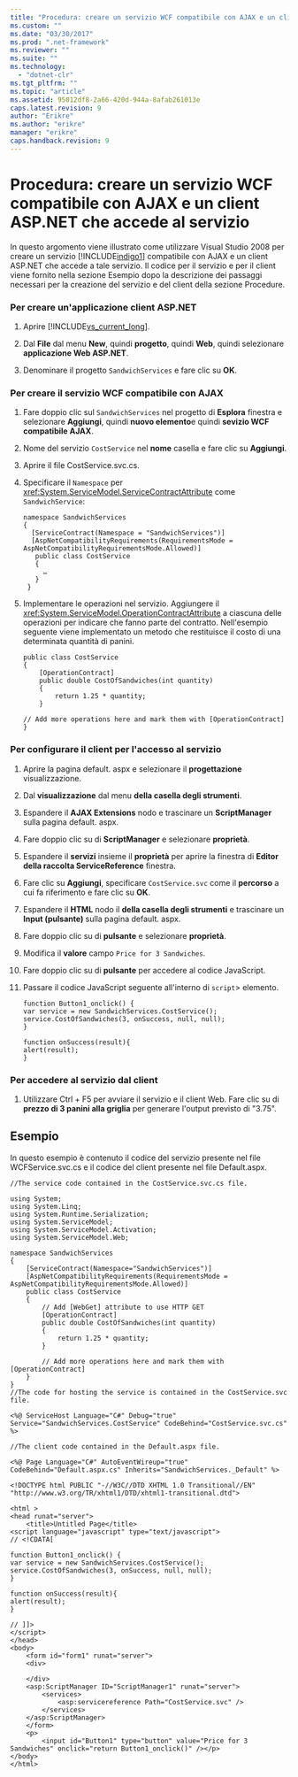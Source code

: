 ```yaml
---
title: "Procedura: creare un servizio WCF compatibile con AJAX e un client ASP.NET che accede al servizio | Microsoft Docs"
ms.custom: ""
ms.date: "03/30/2017"
ms.prod: ".net-framework"
ms.reviewer: ""
ms.suite: ""
ms.technology: 
  - "dotnet-clr"
ms.tgt_pltfrm: ""
ms.topic: "article"
ms.assetid: 95012df8-2a66-420d-944a-8afab261013e
caps.latest.revision: 9
author: "Erikre"
ms.author: "erikre"
manager: "erikre"
caps.handback.revision: 9
---
```

# Procedura: creare un servizio WCF compatibile con AJAX e un client ASP.NET che accede al servizio
In questo argomento viene illustrato come utilizzare Visual Studio 2008 per creare un servizio [!INCLUDE[indigo1](../../../../includes/indigo1-md.md)] compatibile con AJAX e un client ASP.NET che accede a tale servizio. Il codice per il servizio e per il client viene fornito nella sezione Esempio dopo la descrizione dei passaggi necessari per la creazione del servizio e del client della sezione Procedure.  
  
### <a name="to-create-the-aspnet-client-application"></a>Per creare un'applicazione client ASP.NET  
  
1.  Aprire [!INCLUDE[vs_current_long](../../../../includes/vs-current-long-md.md)].  
  
2.  Dal **File** dal menu **New**, quindi **progetto**, quindi **Web**, quindi selezionare **applicazione Web ASP.NET**.  
  
3.  Denominare il progetto `SandwichServices` e fare clic su **OK**.  
  
### <a name="to-create-the-wcf-ajax-enabled-service"></a>Per creare il servizio WCF compatibile con AJAX  
  
1.  Fare doppio clic sul `SandwichServices` nel progetto di **Esplora** finestra e selezionare **Aggiungi**, quindi **nuovo elemento**e quindi **sevizio WCF compatibile AJAX**.  
  
2.  Nome del servizio `CostService` nel **nome** casella e fare clic su **Aggiungi**.  
  
3.  Aprire il file CostService.svc.cs.  
  
4.  Specificare il `Namespace` per <xref:System.ServiceModel.ServiceContractAttribute> come `SandwichService`:  
  
    ```  
    namespace SandwichServices  
    {  
      [ServiceContract(Namespace = "SandwichServices")]  
      [AspNetCompatibilityRequirements(RequirementsMode = AspNetCompatibilityRequirementsMode.Allowed)]  
       public class CostService  
       {  
         …  
       }  
     }  
    ```  
  
5.  Implementare le operazioni nel servizio. Aggiungere il <xref:System.ServiceModel.OperationContractAttribute> a ciascuna delle operazioni per indicare che fanno parte del contratto. Nell'esempio seguente viene implementato un metodo che restituisce il costo di una determinata quantità di panini.  
  
    ```  
    public class CostService  
    {  
        [OperationContract]  
        public double CostOfSandwiches(int quantity)  
        {  
            return 1.25 * quantity;  
        }  
  
    // Add more operations here and mark them with [OperationContract]  
    }  
    ```  
  
### <a name="to-configure-the-client-to-access-the-service"></a>Per configurare il client per l'accesso al servizio  
  
1.  Aprire la pagina default. aspx e selezionare il **progettazione** visualizzazione.  
  
2.  Dal **visualizzazione** dal menu **della casella degli strumenti**.  
  
3.  Espandere il **AJAX Extensions** nodo e trascinare un **ScriptManager** sulla pagina default. aspx.  
  
4.  Fare doppio clic su di **ScriptManager** e selezionare **proprietà**.  
  
5.  Espandere il **servizi** insieme il **proprietà** per aprire la finestra di **Editor della raccolta ServiceReference** finestra.  
  
6.  Fare clic su **Aggiungi**, specificare `CostService.svc` come il **percorso** a cui fa riferimento e fare clic su **OK**.  
  
7.  Espandere il **HTML** nodo il **della casella degli strumenti** e trascinare un **Input (pulsante)** sulla pagina default. aspx.  
  
8.  Fare doppio clic su di **pulsante** e selezionare **proprietà**.  
  
9. Modifica il **valore** campo `Price for 3 Sandwiches`.  
  
10. Fare doppio clic su di **pulsante** per accedere al codice JavaScript.  
  
11. Passare il codice JavaScript seguente all'interno di `script`> elemento.  
  
    ```  
    function Button1_onclick() {  
    var service = new SandwichServices.CostService();  
    service.CostOfSandwiches(3, onSuccess, null, null);  
    }  
  
    function onSuccess(result){  
    alert(result);  
    }  
    ```  
  
### <a name="to-access-the-service-from-the-client"></a>Per accedere al servizio dal client  
  
1.  Utilizzare Ctrl + F5 per avviare il servizio e il client Web. Fare clic su di **prezzo di 3 panini alla griglia** per generare l'output previsto di "3.75".  
  
## <a name="example"></a>Esempio  
 In questo esempio è contenuto il codice del servizio presente nel file WCFService.svc.cs e il codice del client presente nel file Default.aspx.  
  
```  
//The service code contained in the CostService.svc.cs file.  
  
using System;  
using System.Linq;  
using System.Runtime.Serialization;  
using System.ServiceModel;  
using System.ServiceModel.Activation;  
using System.ServiceModel.Web;  
  
namespace SandwichServices  
{  
    [ServiceContract(Namespace="SandwichServices")]  
    [AspNetCompatibilityRequirements(RequirementsMode = AspNetCompatibilityRequirementsMode.Allowed)]  
    public class CostService  
    {  
        // Add [WebGet] attribute to use HTTP GET  
        [OperationContract]  
        public double CostOfSandwiches(int quantity)  
        {  
            return 1.25 * quantity;  
        }  
  
        // Add more operations here and mark them with [OperationContract]  
    }  
}  
//The code for hosting the service is contained in the CostService.svc file.  
  
<%@ ServiceHost Language="C#" Debug="true" Service="SandwichServices.CostService" CodeBehind="CostService.svc.cs" %>  
  
//The client code contained in the Default.aspx file.  
  
<%@ Page Language="C#" AutoEventWireup="true" CodeBehind="Default.aspx.cs" Inherits="SandwichServices._Default" %>  
  
<!DOCTYPE html PUBLIC "-//W3C//DTD XHTML 1.0 Transitional//EN" "http://www.w3.org/TR/xhtml1/DTD/xhtml1-transitional.dtd">  
  
<html >  
<head runat="server">  
    <title>Untitled Page</title>  
<script language="javascript" type="text/javascript">  
// <!CDATA[  
  
function Button1_onclick() {  
var service = new SandwichServices.CostService();  
service.CostOfSandwiches(3, onSuccess, null, null);  
}  
  
function onSuccess(result){  
alert(result);  
}  
  
// ]]>  
</script>  
</head>  
<body>  
    <form id="form1" runat="server">  
    <div>  
  
    </div>  
    <asp:ScriptManager ID="ScriptManager1" runat="server">  
        <services>  
            <asp:servicereference Path="CostService.svc" />  
        </services>  
    </asp:ScriptManager>  
    </form>  
    <p>  
        <input id="Button1" type="button" value="Price for 3 Sandwiches" onclick="return Button1_onclick()" /></p>  
</body>  
</html>  
  
```  
  
<!-- TODO: review snippet reference  [!CODE [Microsoft.Win32.RegistryKey#4](Microsoft.Win32.RegistryKey#4)]  -->
